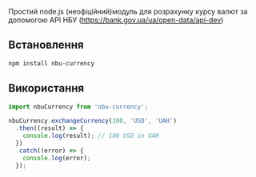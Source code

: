 Простий node.js (неофіційний)модуль для розрахунку курсу валют за допомогою API НБУ (https://bank.gov.ua/ua/open-data/api-dev)

## Встановлення

```bash
npm install nbu-currency
```

## Використання

```javascript
import nbuCurrency from 'nbu-currency';

nbuCurrency.exchangeCurrency(100, 'USD', 'UAH')
  .then((result) => {
    console.log(result); // 100 USD in UAH
  })
  .catch((error) => {
    console.log(error);
  });
```

